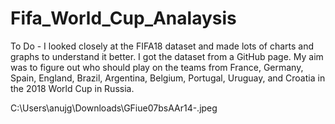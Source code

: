 # Fifa_World_Cup_Analaysis

To Do - I looked closely at the FIFA18 dataset and made lots of charts and graphs to understand it better. I got the dataset from a GitHub page. My aim was to figure out who should play on the teams from France, Germany, Spain, England, Brazil, Argentina, Belgium, Portugal, Uruguay, and Croatia in the 2018 World Cup in Russia.


C:\Users\anujg\Downloads\GFiue07bsAAr14-.jpeg

